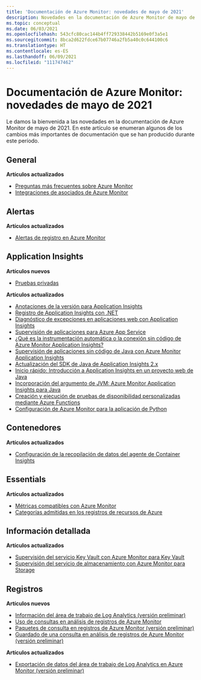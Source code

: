 ```yaml
---
title: 'Documentación de Azure Monitor: novedades de mayo de 2021'
description: Novedades en la documentación de Azure Monitor de mayo de 2021.
ms.topic: conceptual
ms.date: 06/03/2021
ms.openlocfilehash: 543cfc80cac144b4ff729338442b5169e0f3a5e1
ms.sourcegitcommit: 8bca2d622fdce67b07746a2fb5a40c0c644100c6
ms.translationtype: HT
ms.contentlocale: es-ES
ms.lasthandoff: 06/09/2021
ms.locfileid: "111747462"
---
```

# <a name="azure-monitor-docs-whats-new-for-may-2021"></a>Documentación de Azure Monitor: novedades de mayo de 2021

Le damos la bienvenida a las novedades en la documentación de Azure Monitor de mayo de 2021. En este artículo se enumeran algunos de los cambios más importantes de documentación que se han producido durante este período.

## <a name="general"></a>General

**Artículos actualizados**

- [Preguntas más frecuentes sobre Azure Monitor](faq.md)
- [Integraciones de asociados de Azure Monitor](partners.md)

## <a name="alerts"></a>Alertas

**Artículos actualizados**

- [Alertas de registro en Azure Monitor](alerts/alerts-unified-log.md)

## <a name="application-insights"></a>Application Insights

**Artículos nuevos**

- [Pruebas privadas](app/availability-private-test.md)

**Artículos actualizados**

- [Anotaciones de la versión para Application Insights](app/annotations.md)
- [Registro de Application Insights con .NET](app/ilogger.md)
- [Diagnóstico de excepciones en aplicaciones web con Application Insights](app/asp-net-exceptions.md)
- [Supervisión de aplicaciones para Azure App Service](app/azure-web-apps.md)
- [¿Qué es la instrumentación automática o la conexión sin código de Azure Monitor Application Insights?](app/codeless-overview.md)
- [Supervisión de aplicaciones sin código de Java con Azure Monitor Application Insights](app/java-in-process-agent.md)
- [Actualización del SDK de Java de Application Insights 2.x](app/java-standalone-upgrade-from-2x.md)
- [Inicio rápido: Introducción a Application Insights en un proyecto web de Java](app/java-2x-get-started.md)
- [Incorporación del argumento de JVM: Azure Monitor Application Insights para Java](app/java-standalone-arguments.md)
- [Creación y ejecución de pruebas de disponibilidad personalizadas mediante Azure Functions](app/availability-azure-functions.md)
- [Configuración de Azure Monitor para la aplicación de Python](app/opencensus-python.md)

## <a name="containers"></a>Contenedores

**Artículos actualizados**

- [Configuración de la recopilación de datos del agente de Container Insights](containers/container-insights-agent-config.md)

## <a name="essentials"></a>Essentials

**Artículos actualizados**

- [Métricas compatibles con Azure Monitor](essentials/metrics-supported.md)
- [Categorías admitidas en los registros de recursos de Azure](essentials/resource-logs-categories.md)

## <a name="insights"></a>Información detallada

**Artículos actualizados**

- [Supervisión del servicio Key Vault con Azure Monitor para Key Vault](insights/key-vault-insights-overview.md)
- [Supervisión del servicio de almacenamiento con Azure Monitor para Storage](insights/storage-insights-overview.md)

## <a name="logs"></a>Registros

**Artículos nuevos**

- [Información del área de trabajo de Log Analytics (versión preliminar)](logs/log-analytics-workspace-insights-overview.md)
- [Uso de consultas en análisis de registros de Azure Monitor](logs/queries.md)
- [Paquetes de consulta en registros de Azure Monitor (versión preliminar)](logs/query-packs.md)
- [Guardado de una consulta en análisis de registros de Azure Monitor (versión preliminar)](logs/save-query.md)

**Artículos actualizados**

- [Exportación de datos del área de trabajo de Log Analytics en Azure Monitor (versión preliminar)](logs/logs-data-export.md)

